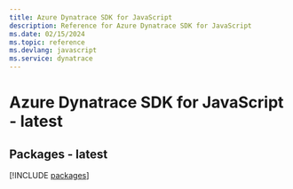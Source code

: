 ```yaml
---
title: Azure Dynatrace SDK for JavaScript
description: Reference for Azure Dynatrace SDK for JavaScript
ms.date: 02/15/2024
ms.topic: reference
ms.devlang: javascript
ms.service: dynatrace
---
```

# Azure Dynatrace SDK for JavaScript - latest
## Packages - latest
[!INCLUDE [packages](dynatrace-index.md)]